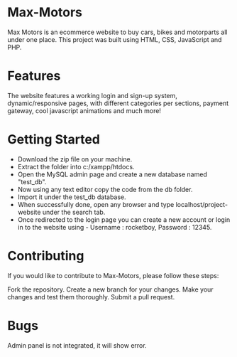 # Max-Motors
Max Motors is an ecommerce website to buy cars, bikes and motorparts all under one place. This project was built using HTML, CSS, JavaScript and PHP.
# Features
The website features a working login and sign-up system, dynamic/responsive pages, with different categories per sections, payment gateway, cool javascript animations and much more!
# Getting Started
- Download the zip file on your machine.
- Extract the folder into c:/xampp/htdocs.
- Open the MySQL admin page and create a new database named "test_db".
- Now using any text editor copy the code from the db folder.
- Import it under the test_db database.
- When successfully done, open any browser and type localhost/project-website under the search tab.
- Once redirected to the login page you can create a new account or login in to the website using - Username : rocketboy, Password : 12345.
# Contributing
If you would like to contribute to Max-Motors, please follow these steps:

Fork the repository. Create a new branch for your changes. Make your changes and test them thoroughly. Submit a pull request.
# Bugs
Admin panel is not integrated, it will show error.
  
